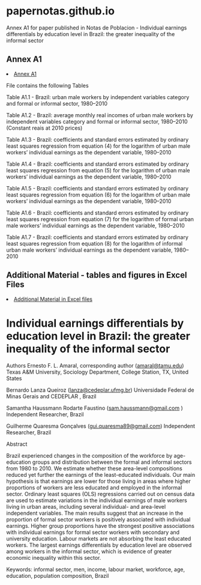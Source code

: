 # papernotas.github.io
Annex A1 for paper published in Notas de Poblacion - Individual earnings differentials by education level in Brazil: the greater inequality of the informal sector

<h2 id="peru"> Annex A1 </h2>

<li><a href="https://github.com/blanza/papernotas.github.io/blob/main/Annex%20A1.pdf"> Annex A1 </a></li>

File contains the following Tables

Table A1.1 - Brazil: urban male workers by independent variables category and formal or informal sector, 1980–2010

Table A1.2 - Brazil: average monthly real incomes of urban male workers by independent variables category and formal or informal sector, 1980–2010
(Constant  reais at 2010 prices)

Table A1.3 - Brazil: coefficients and standard errors estimated by ordinary least squares regression from equation (4) for the logarithm of urban male workers’ individual earnings as the dependent variable, 1980–2010

Table A1.4 - Brazil: coefficients and standard errors estimated by ordinary least squares regression from equation (5) for the logarithm of urban male workers’ individual earnings as the dependent variable, 1980–2010

Table A1.5 - Brazil: coefficients and standard errors estimated by ordinary least squares regression from equation (6) for the logarithm of urban male workers’ individual earnings as the dependent variable, 1980–2010

Table A1.6 - Brazil: coefficients and standard errors estimated by ordinary least squares regression from equation (7) for the logarithm of formal urban male workers’ individual earnings as the dependent variable, 1980–2010

Table A1.7 - Brazil: coefficients and standard errors estimated by ordinary least squares regression from equation (8) for the logarithm of informal urban male workers’ individual earnings as the dependent variable, 1980–2010


<h2 id="peru"> Additional Material - tables and figures in Excel Files </h2>

<li><a href="https://docs.google.com/spreadsheets/d/1I19EbZiXSWdws5RxH4YS9MKYNLSciWeB/edit?usp=drive_link&ouid=108556062793310430114&rtpof=true&sd=true"> Additional Material in Excel files </a></li>

# Individual earnings differentials by education level in Brazil: the greater inequality of the informal sector 

Authors
Ernesto F. L. Amaral, corresponding author (amaral@tamu.edu)
Texas A&amp;M University, Sociology Department, College Station, TX, United States

Bernardo Lanza Queiroz (lanza@cedeplar.ufmg.br)
Universidade Federal de Minas Gerais and CEDEPLAR , Brazil

Samantha Haussmann Rodarte Faustino (sam.haussmann@gmail.com )
Independent Researcher, Brazil

Guilherme Quaresma Gonçalves (gui.quaresma89@gmail.com)
Independent Researcher, Brazil

Abstract

Brazil experienced changes in the composition of the workforce by age-education groups and distribution between the formal and informal sectors from 1980 to 2010. We estimate whether these area-level compositions reduced yet further the earnings of the least-educated individuals. Our main hypothesis is that earnings are lower for those living in areas where higher proportions of workers are less educated and employed in the informal sector. Ordinary least squares (OLS) regressions carried out on census data are used to estimate variations in the individual earnings of male workers living in urban areas, including several individual- and area-level independent variables. The main results suggest that an increase in the proportion of formal sector workers is positively associated with individual earnings. Higher group proportions have the strongest positive associations with individual earnings for formal sector workers with secondary and university education. Labour markets are not absorbing the least educated workers. The largest earnings differentials by education level are observed among workers in the informal sector, which is evidence of greater economic inequality within this sector.

Keywords: informal sector, men, income, labour market, workforce, age, education, population composition, Brazil


